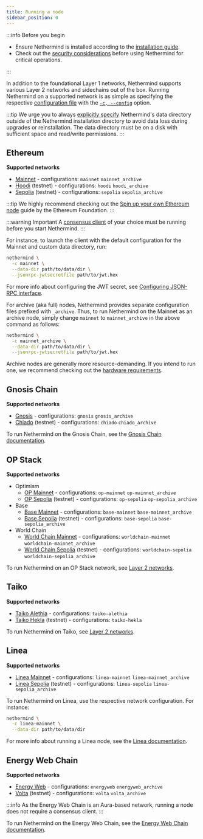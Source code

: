 ```yaml
---
title: Running a node
sidebar_position: 0
---
```


:::info Before you begin

- Ensure Nethermind is installed according to the [installation guide](../../get-started/installing-nethermind.md).
- Check out the [security considerations](../../fundamentals/security.md) before using Nethermind for critical operations.

:::

In addition to the foundational Layer 1 networks, Nethermind supports various Layer 2 networks and sidechains out of the box. Running Nethermind on a supported network is as simple as specifying the respective [configuration file](../../fundamentals/configuration.md#configuration-file) with the [`-c, --config`](../../fundamentals/configuration.md#config) option.

:::tip
We urge you to always [explicitly specify](../../fundamentals/configuration.md#data-dir) Nethermind's data directory outside of the Nethermind installation directory to avoid data loss during upgrades or reinstallation. The data directory must be on a disk with sufficient space and read/write permissions.
:::

## Ethereum

**Supported networks**

- [Mainnet](https://ethereum.org/en/developers/docs/networks/#ethereum-mainnet) - configurations: `mainnet` `mainnet_archive`
- [Hoodi](https://hoodi.ethpandaops.io) (testnet) - configurations: `hoodi` `hoodi_archive`
- [Sepolia](https://sepolia.ethpandaops.io) (testnet) - configurations: `sepolia` `sepolia_archive`

:::tip
We highly recommend checking out the [Spin up your own Ethereum node](https://ethereum.org/en/developers/docs/nodes-and-clients/run-a-node/) guide by the Ethereum Foundation.
:::

:::warning Important
A [consensus client](consensus-clients.md) of your choice must be running before you start Nethermind.
:::

For instance, to launch the client with the default configuration for the Mainnet and custom data directory, run:

```bash
nethermind \
  -c mainnet \
  --data-dir path/to/data/dir \
  --jsonrpc-jwtsecretfile path/to/jwt.hex
```

For more info about configuring the JWT secret, see [Configuring JSON-RPC interface](./consensus-clients.md#configuring-json-rpc-interface).

For archive (aka full) nodes, Nethermind provides separate configuration files prefixed with `_archive`. Thus, to run Nethermind on the Mainnet as an archive node, simply change `mainnet` to `mainnet_archive` in the above command as follows:

```bash
nethermind \
  -c mainnet_archive \
  --data-dir path/to/data/dir \
  --jsonrpc-jwtsecretfile path/to/jwt.hex
```

Archive nodes are generally more resource-demanding. If you intend to run one, we recommend checking out the [hardware requirements](../system-requirements.md#hardware-requirements).

## Gnosis Chain

**Supported networks**

- [Gnosis](https://docs.gnosischain.com/about/networks/mainnet) - configurations: `gnosis` `gnosis_archive`
- [Chiado](https://docs.gnosischain.com/about/networks/chiado) (testnet) - configurations: `chiado` `chiado_archive`

To run Nethermind on the Gnosis Chain, see the [Gnosis Chain documentation](https://docs.gnosischain.com/node).

## OP Stack

**Supported networks**

- Optimism
  - [OP Mainnet](https://docs.optimism.io/chain/networks#op-mainnet) - configurations: `op-mainnet` `op-mainnet_archive`
  - [OP Sepolia](https://docs.optimism.io/chain/networks#op-sepolia) (testnet) - configurations: `op-sepolia` `op-sepolia_archive`
- Base
  - [Base Mainnet](https://docs.base.org/network-information/#base-mainnet) - configurations: `base-mainnet` `base-mainnet_archive`
  - [Base Sepolia](https://docs.base.org/network-information/#base-testnet-sepolia) (testnet) - configurations: `base-sepolia` `base-sepolia_archive`
- World Chain
  - [World Chain Mainnet](https://docs.world.org/world-chain/quick-start/info#world-chain-mainnet) - configurations: `worldchain-mainnet` `worldchain-mainnet_archive`
  - [World Chain Sepolia](https://docs.world.org/world-chain/quick-start/info#world-chain-sepolia-testnet) (testnet) - configurations: `worldchain-sepolia` `worldchain-sepolia_archive`

To run Nethermind on an OP Stack network, see [Layer 2 networks](l2-networks.md#op-stack).

## Taiko

**Supported networks**

- [Taiko Alethia](https://docs.taiko.xyz/network-reference/rpc-configuration#taiko-alethia) - configurations: `taiko-alethia`
- [Taiko Hekla](https://docs.taiko.xyz/network-reference/rpc-configuration#taiko-hekla) (testnet) - configurations: `taiko-hekla`

To run Nethermind on Taiko, see [Layer 2 networks](l2-networks.md#taiko).

## Linea

**Supported networks**

- [Linea Mainnet](https://docs.linea.build/get-started/build/network-info) - configurations: `linea-mainnet` `linea-mainnet_archive`
- [Linea Sepolia](https://docs.linea.build/get-started/build/network-info) (testnet) - configurations: `linea-sepolia` `linea-sepolia_archive`

To run Nethermind on Linea, use the respective network configuration. For instance:

```bash
nethermind \
  -c linea-mainnet \
  --data-dir path/to/data/dir
```

For more info about running a Linea node, see the [Linea documentation](https://docs.linea.build/get-started/how-to/run-a-node).

## Energy Web Chain

**Supported networks**

- [Energy Web](https://docs-launchpad.energyweb.org/ewc-ecosystem/ewc-guides-and-tutorials/developing-on-the-volta-test-network-and-main-network-energy-web-chain#developing-on-energy-web-main-network) - configurations: `energyweb` `energyweb_archive`
- [Volta](https://docs-launchpad.energyweb.org/ewc-ecosystem/ewc-guides-and-tutorials/developing-on-the-volta-test-network-and-main-network-energy-web-chain#developing-on-volta-test-network) (testnet) - configurations: `volta` `volta_archive`

:::info
As the Energy Web Chain is an Aura-based network, running a node does not require a consensus client.
:::

To run Nethermind on the Energy Web Chain, see the [Energy Web Chain documentation](https://energy-web-foundation.gitbook.io/energy-web/ew-dos-technology-components-2023/trust-layer-energy-web-chain/ewc-guides-and-tutorials/running-a-local-node).

